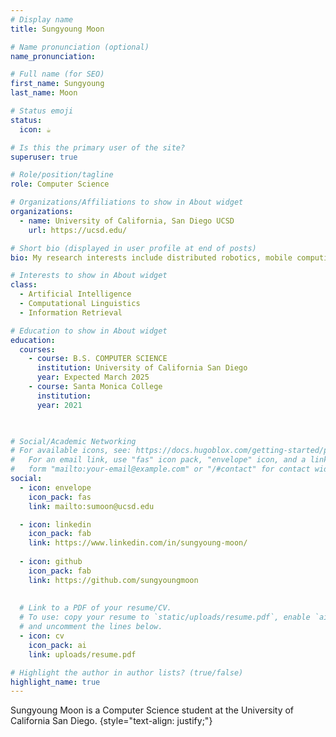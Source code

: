 ```yaml
---
# Display name
title: Sungyoung Moon

# Name pronunciation (optional)
name_pronunciation: 

# Full name (for SEO)
first_name: Sungyoung
last_name: Moon

# Status emoji
status:
  icon: ☕️

# Is this the primary user of the site?
superuser: true

# Role/position/tagline
role: Computer Science

# Organizations/Affiliations to show in About widget
organizations:
  - name: University of California, San Diego UCSD
    url: https://ucsd.edu/

# Short bio (displayed in user profile at end of posts)
bio: My research interests include distributed robotics, mobile computing and programmable matter.

# Interests to show in About widget
class:
  - Artificial Intelligence
  - Computational Linguistics
  - Information Retrieval

# Education to show in About widget
education:
  courses:
    - course: B.S. COMPUTER SCIENCE
      institution: University of California San Diego
      year: Expected March 2025
    - course: Santa Monica College
      institution:
      year: 2021
   


# Social/Academic Networking
# For available icons, see: https://docs.hugoblox.com/getting-started/page-builder/#icons
#   For an email link, use "fas" icon pack, "envelope" icon, and a link in the
#   form "mailto:your-email@example.com" or "/#contact" for contact widget.
social:
  - icon: envelope
    icon_pack: fas
    link: mailto:sumoon@ucsd.edu

  - icon: linkedin
    icon_pack: fab
    link: https://www.linkedin.com/in/sungyoung-moon/
  
  - icon: github
    icon_pack: fab
    link: https://github.com/sungyoungmoon
    
  
  # Link to a PDF of your resume/CV.
  # To use: copy your resume to `static/uploads/resume.pdf`, enable `ai` icons in `params.yaml`,
  # and uncomment the lines below.
  - icon: cv
    icon_pack: ai
    link: uploads/resume.pdf

# Highlight the author in author lists? (true/false)
highlight_name: true
---
```


Sungyoung Moon is a Computer Science student at the University of California San Diego.
{style="text-align: justify;"}
